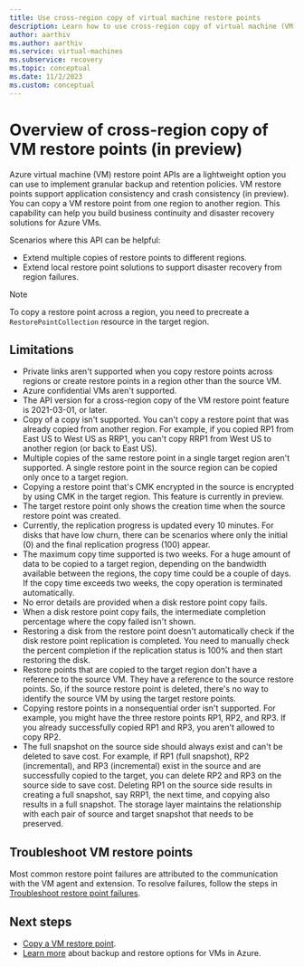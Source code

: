```yaml
---
title: Use cross-region copy of virtual machine restore points
description: Learn how to use cross-region copy of virtual machine (VM) restore points.
author: aarthiv
ms.author: aarthiv
ms.service: virtual-machines
ms.subservice: recovery
ms.topic: conceptual
ms.date: 11/2/2023
ms.custom: conceptual
---
```


# Overview of cross-region copy of VM restore points (in preview)

Azure virtual machine (VM) restore point APIs are a lightweight option you can use to implement granular backup and retention policies. VM restore points support application consistency and crash consistency (in preview). You can copy a VM restore point from one region to another region. This capability can help you build business continuity and disaster recovery solutions for Azure VMs.

Scenarios where this API can be helpful:

* Extend multiple copies of restore points to different regions.
* Extend local restore point solutions to support disaster recovery from region failures.

> [!NOTE]
> To copy a restore point across a region, you need to precreate a `RestorePointCollection` resource in the target region.

## Limitations

* Private links aren't supported when you copy restore points across regions or create restore points in a region other than the source VM.
* Azure confidential VMs aren't supported.
* The API version for a cross-region copy of the VM restore point feature is 2021-03-01, or later.
* Copy of a copy isn't supported. You can't copy a restore point that was already copied from another region. For example, if you copied RP1 from East US to West US as RRP1, you can't copy RRP1 from West US to another region (or back to East US).
* Multiple copies of the same restore point in a single target region aren't supported. A single restore point in the source region can be copied only once to a target region.
* Copying a restore point that's CMK encrypted in the source is encrypted by using CMK in the target region. This feature is currently in preview.
* The target restore point only shows the creation time when the source restore point was created.
* Currently, the replication progress is updated every 10 minutes. For disks that have low churn, there can be scenarios where only the initial (0) and the final replication progress (100) appear.
* The maximum copy time supported is two weeks. For a huge amount of data to be copied to a target region, depending on the bandwidth available between the regions, the copy time could be a couple of days. If the copy time exceeds two weeks, the copy operation is terminated automatically.
* No error details are provided when a disk restore point copy fails.
* When a disk restore point copy fails, the intermediate completion percentage where the copy failed isn't shown.
* Restoring a disk from the restore point doesn't automatically check if the disk restore point replication is completed. You need to manually check the percent completion if the replication status is 100% and then start restoring the disk.
* Restore points that are copied to the target region don't have a reference to the source VM. They have a reference to the source restore points. So, if the source restore point is deleted, there's no way to identify the source VM by using the target restore points.
* Copying restore points in a nonsequential order isn't supported. For example, you might have the three restore points RP1, RP2, and RP3. If you already successfully copied RP1 and RP3, you aren't allowed to copy RP2.
* The full snapshot on the source side should always exist and can't be deleted to save cost. For example, if RP1 (full snapshot), RP2 (incremental), and RP3 (incremental) exist in the source and are successfully copied to the target, you can delete RP2 and RP3 on the source side to save cost. Deleting RP1 on the source side results in creating a full snapshot, say RRP1, the next time, and copying also results in a full snapshot. The storage layer maintains the relationship with each pair of source and target snapshot that needs to be preserved.

## Troubleshoot VM restore points

Most common restore point failures are attributed to the communication with the VM agent and extension. To resolve failures, follow the steps in [Troubleshoot restore point failures](restore-point-troubleshooting.md).

## Next steps

- [Copy a VM restore point](virtual-machines-copy-restore-points-how-to.md).
- [Learn more](backup-recovery.md) about backup and restore options for VMs in Azure.
